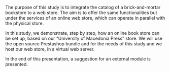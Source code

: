 The purpose of this study is to integrate the catalog of a brick-and-mortar bookstore to a web store. The aim is to offer the same functionalities but under the services of an online web store, which can operate in parallel with the physical store.

In this study, we demonstrate, step by step, how an online book store can be set up, based on our “University of Macedonia Press” store.
We will use the open source Prestashop bundle and for the needs of this study and we host our web store, in a virtual web server.

In the end of this presentation, a suggestion for an external module is presented.
